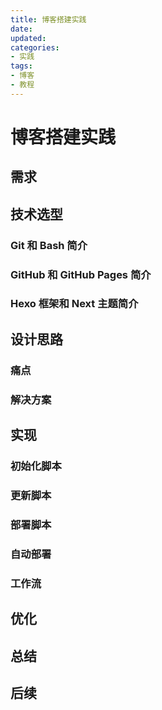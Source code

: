 ```yaml
---
title: 博客搭建实践
date:
updated:
categories:
- 实践
tags:
- 博客
- 教程
---
```


# 博客搭建实践

## 需求

## 技术选型

### Git 和 Bash 简介

### GitHub 和 GitHub Pages 简介

### Hexo 框架和 Next 主题简介

## 设计思路

### 痛点

### 解决方案

## 实现

### 初始化脚本

### 更新脚本

### 部署脚本

### 自动部署

### 工作流

## 优化

## 总结

## 后续
